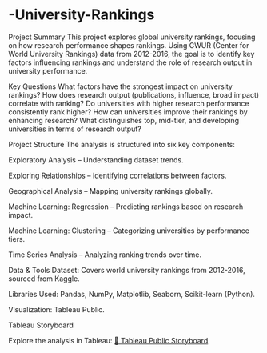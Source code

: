 # -University-Rankings

Project Summary
This project explores global university rankings, focusing on how research performance shapes rankings. Using CWUR (Center for World University Rankings) data from 2012-2016, the goal is to identify key factors influencing rankings and understand the role of research output in university performance.

Key Questions
What factors have the strongest impact on university rankings?
How does research output (publications, influence, broad impact) correlate with ranking?
Do universities with higher research performance consistently rank higher?
How can universities improve their rankings by enhancing research?
What distinguishes top, mid-tier, and developing universities in terms of research output?

Project Structure
The analysis is structured into six key components:

Exploratory Analysis – Understanding dataset trends.

Exploring Relationships – Identifying correlations between factors.

Geographical Analysis – Mapping university rankings globally.

Machine Learning: Regression – Predicting rankings based on research impact.

Machine Learning: Clustering – Categorizing universities by performance tiers.

Time Series Analysis – Analyzing ranking trends over time.

Data & Tools
Dataset: Covers world university rankings from 2012-2016, sourced from Kaggle.

Libraries Used: Pandas, NumPy, Matplotlib, Seaborn, Scikit-learn (Python).

Visualization: Tableau Public.

Tableau Storyboard

Explore the analysis in Tableau:
[🔗 Tableau Public Storyboard](https://public.tableau.com/app/profile/olga.niekrasova/viz/StoryBoardTop1000Universities2012-2016/Story1)
